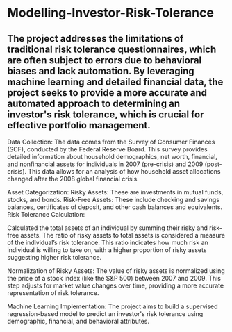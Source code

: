 # Modelling-Investor-Risk-Tolerance

## The project addresses the limitations of traditional risk tolerance questionnaires, which are often subject to errors due to behavioral biases and lack automation. By leveraging machine learning and detailed financial data, the project seeks to provide a more accurate and automated approach to determining an investor's risk tolerance, which is crucial for effective portfolio management.

Data Collection: The data comes from the Survey of Consumer Finances (SCF), conducted by the Federal Reserve Board. This survey provides detailed information about household demographics, net worth, financial, and nonfinancial assets for individuals in 2007 (pre-crisis) and 2009 (post-crisis). This data allows for an analysis of how household asset allocations changed after the 2008 global financial crisis.

Asset Categorization:
Risky Assets: These are investments in mutual funds, stocks, and bonds.
Risk-Free Assets: These include checking and savings balances, certificates of deposit, and other cash balances and equivalents.
Risk Tolerance Calculation:

Calculated the total assets of an individual by summing their risky and risk-free assets.
The ratio of risky assets to total assets is considered a measure of the individual’s risk tolerance. This ratio indicates how much risk an individual is willing to take on, with a higher proportion of risky assets suggesting higher risk tolerance.

Normalization of Risky Assets: The value of risky assets is normalized using the price of a stock index (like the S&P 500) between 2007 and 2009. This step adjusts for market value changes over time, providing a more accurate representation of risk tolerance.

Machine Learning Implementation: The project aims to build a supervised regression-based model to predict an investor's risk tolerance using demographic, financial, and behavioral attributes.
